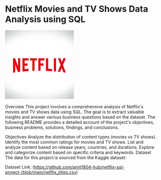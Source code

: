 # Netflix Movies and TV Shows Data Analysis using SQL
![Netflix logo](https://github.com/amit1804-hub/netflix-sql-project-/blob/main/netflix%20logo.jpeg)

Overview
This project involves a comprehensive analysis of Netflix's movies and TV shows data using SQL. The goal is to extract valuable insights and answer various business questions based on the dataset. The following README provides a detailed account of the project's objectives, business problems, solutions, findings, and conclusions.

Objectives
Analyze the distribution of content types (movies vs TV shows).
Identify the most common ratings for movies and TV shows.
List and analyze content based on release years, countries, and durations.
Explore and categorize content based on specific criteria and keywords.
Dataset
The data for this project is sourced from the Kaggle dataset:

Dataset Link: (https://github.com/amit1804-hub/netflix-sql-project-/blob/main/netflix_titles.csv)
